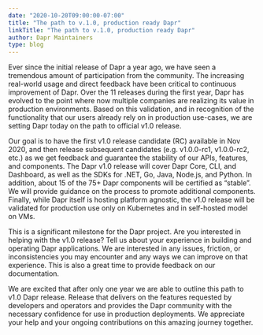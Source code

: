 ```yaml
---
date: "2020-10-20T09:00:00-07:00"
title: "The path to v.1.0, production ready Dapr"
linkTitle: "The path to v.1.0, production ready Dapr"
author: Dapr Maintainers
type: blog
---
```


Ever since the initial release of Dapr a year ago, we have seen a tremendous amount of participation from the community. The increasing real-world usage and direct feedback have been critical to continuous improvement of Dapr. Over the 11 releases during the first year, Dapr has evolved to the point where now multiple companies are realizing its value in production environments. Based on this validation, and in recognition of the functionality that our users already rely on in production use-cases, we are setting Dapr today on the path to official v1.0 release.

Our goal is to have the first v1.0 release candidate (RC) available in Nov 2020, and then release subsequent candidates (e.g. v1.0.0-rc1, v1.0.0-rc2, etc.) as we 
get feedback and guarantee the stability of our APIs, features, and components. The Dapr v1.0 release will cover Dapr Core, CLI, and Dashboard, as well as the SDKs for .NET, Go, Java, Node.js, and Python. In addition, about 15 of the 75+ Dapr components will be certified as “stable”. We will provide guidance on the process to promote additional components. Finally, while Dapr itself is hosting platform agnostic, the v1.0 release will be validated for production use only on Kubernetes and in self-hosted model on VMs.

This is a significant milestone for the Dapr project. Are you interested in helping with the v1.0 release? Tell us about your experience in building and operating Dapr applications. We are interested in any issues, friction, or inconsistencies you may encounter and any ways we can improve on that experience. This is also a great time to provide feedback on our documentation.

We are excited that after only one year we are able to outline this path to v1.0 Dapr release. Release that delivers on the features requested by developers and operators and provides the Dapr community with the necessary confidence for use in production deployments. We appreciate your help and your ongoing contributions on this amazing journey together.

